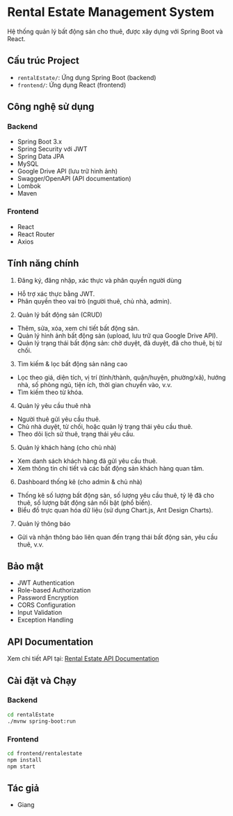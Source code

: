 # Rental Estate Management System

Hệ thống quản lý bất động sản cho thuê, được xây dựng với Spring Boot và React.

## Cấu trúc Project

- `rentalEstate/`: Ứng dụng Spring Boot (backend)
- `frontend/`: Ứng dụng React (frontend)

## Công nghệ sử dụng

### Backend

- Spring Boot 3.x
- Spring Security với JWT
- Spring Data JPA
- MySQL
- Google Drive API (lưu trữ hình ảnh)
- Swagger/OpenAPI (API documentation)
- Lombok
- Maven

### Frontend

- React
- React Router
- Axios

## Tính năng chính

1. Đăng ký, đăng nhập, xác thực và phân quyền người dùng
- Hỗ trợ xác thực bằng JWT.
- Phân quyền theo vai trò (người thuê, chủ nhà, admin).
2. Quản lý bất động sản (CRUD)
- Thêm, sửa, xóa, xem chi tiết bất động sản.
- Quản lý hình ảnh bất động sản (upload, lưu trữ qua Google Drive API).
- Quản lý trạng thái bất động sản: chờ duyệt, đã duyệt, đã cho thuê, bị từ chối.
3. Tìm kiếm & lọc bất động sản nâng cao
- Lọc theo giá, diện tích, vị trí (tỉnh/thành, quận/huyện, phường/xã), hướng nhà, số phòng ngủ, tiện ích, thời gian chuyển vào, v.v.
- Tìm kiếm theo từ khóa.
4. Quản lý yêu cầu thuê nhà
- Người thuê gửi yêu cầu thuê.
- Chủ nhà duyệt, từ chối, hoặc quản lý trạng thái yêu cầu thuê.
- Theo dõi lịch sử thuê, trạng thái yêu cầu.
5. Quản lý khách hàng (cho chủ nhà)
- Xem danh sách khách hàng đã gửi yêu cầu thuê.
- Xem thông tin chi tiết và các bất động sản khách hàng quan tâm.
6. Dashboard thống kê (cho admin & chủ nhà)
- Thống kê số lượng bất động sản, số lượng yêu cầu thuê, tỷ lệ đã cho thuê, số lượng bất động sản nổi bật (phổ biến).
- Biểu đồ trực quan hóa dữ liệu (sử dụng Chart.js, Ant Design Charts).
7. Quản lý thông báo
- Gửi và nhận thông báo liên quan đến trạng thái bất động sản, yêu cầu thuê, v.v.

## Bảo mật

- JWT Authentication
- Role-based Authorization
- Password Encryption
- CORS Configuration
- Input Validation
- Exception Handling

## API Documentation

Xem chi tiết API tại: [Rental Estate API Documentation](https://rentalestate.onrender.com/)

## Cài đặt và Chạy

### Backend

```bash
cd rentalEstate
./mvnw spring-boot:run
```

### Frontend

```bash
cd frontend/rentalestate
npm install
npm start
```

## Tác giả

- Giang
